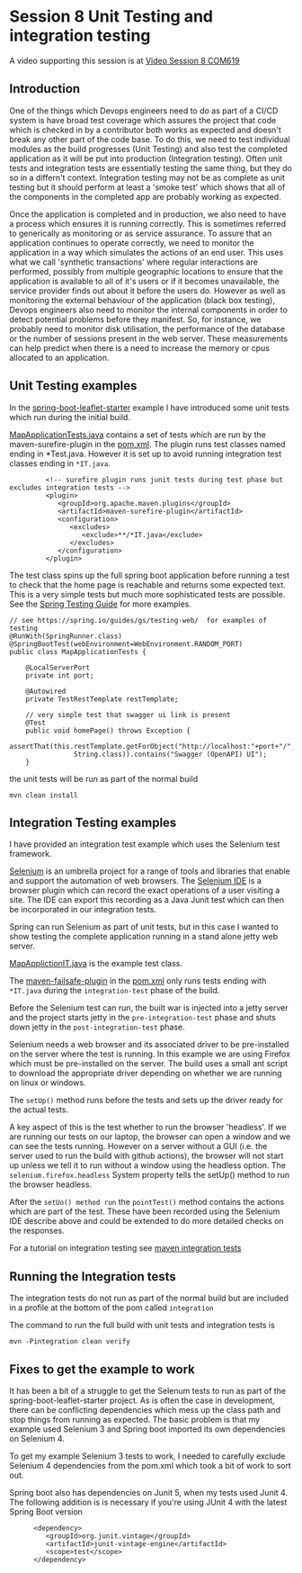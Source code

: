 # Session 8 Unit Testing and integration testing

A video supporting this session is at [Video Session 8 COM619](https://youtu.be/hRVuiytu_I4)

## Introduction

One of the things which Devops engineers need to do as part of a CI/CD system is have broad test coverage which assures the project that code which is checked in by a contributor both works as expected and doesn't break any other part of the code base.
To do this, we need to test individual modules as the build progresses (Unit Testing) and also test the completed application as it will be put into production (Integration testing). 
Often unit tests and integration tests are essentially testing the same thing, but they do so in a differn't context.
Integration testing may not be as complete as unit testing but it should perform at least a 'smoke test' which shows that all of the components in the completed app are probably working as expected.

Once the application is completed and in production, we also need to have a process which ensures it is running correctly. 
This is sometimes referred to generically as monitoring or as service assurance. 
To assure that an application continues to operate correctly, we need to monitor the application in a way which simulates the actions of an end user. 
This uses what we call 'synthetic transactions' where regular interactions are performed, possibly from multiple geographic locations to ensure that the application is available to all of it's users or if it becomes unavailable, the service provider finds out about it before the users do.
However as well as monitoring the external behaviour of the application (black box testing), Devops engineers also need to monitor the internal components in order to detect potential problems before they manifest.
So, for instance, we probably need to monitor disk utilisation, the performance of the database or the number of sessions present in the web server. 
These measurements can help predict when there is a need to increase the memory or cpus allocated to an application.

## Unit Testing examples

In the [spring-boot-leaflet-starter](../session8/spring-boot-leaflet-starter) example I have introduced some unit tests which run during the initial build.

[MapApplicationTests.java](../session8/spring-boot-leaflet-starter/src/test/java/org/solent/spring/map/test/MapApplicationTests.java) contains a set of tests which are run by the maven-surefire-plugin  in the [pom.xml](../session8/spring-boot-leaflet-starter/pom.xml).
The plugin runs test classes named ending in *Test.java. 
However it is set up to avoid running integration test classes ending in `*IT.java`.

```
         <!-- surefire plugin runs junit tests during test phase but excludes integration tests -->
         <plugin>
            <groupId>org.apache.maven.plugins</groupId>
            <artifactId>maven-surefire-plugin</artifactId>
            <configuration>
               <excludes>
                  <exclude>**/*IT.java</exclude>
               </excludes>
            </configuration>
         </plugin>
```
The test class spins up the full spring boot application before running a test to check that the home page is reachable and returns some expected text. 
This is a very simple tests but much more sophisticated tests are possible.
See the [Spring Testing Guide](https://spring.io/guides/gs/testing-web/) for more examples. 

```
// see https://spring.io/guides/gs/testing-web/  for examples of testing 
@RunWith(SpringRunner.class)
@SpringBootTest(webEnvironment=WebEnvironment.RANDOM_PORT)
public class MapApplicationTests {
    
    @LocalServerPort
    private int port;

    @Autowired
    private TestRestTemplate restTemplate;
    
    // very simple test that swagger ui link is present
    @Test
    public void homePage() throws Exception {
        assertThat(this.restTemplate.getForObject("http://localhost:"+port+"/",
                String.class)).contains("Swagger (OpenAPI) UI");
    }
```

the unit tests will be run as part of the normal build

```
mvn clean install
```

## Integration Testing examples

I have provided an integration test example which uses the Selenium test framework. 

[Selenium](https://www.selenium.dev/documentation/) is an umbrella project for a range of tools and libraries that enable and support the automation of web browsers.
The [Selenium IDE](https://www.selenium.dev/documentation/ide/) is a browser plugin which can record the exact operations of a user visiting a site.
The IDE can export this recording as a Java Junit test which can then be incorporated in our integration tests. 

Spring can run Selenium as part of unit tests, but in this case I wanted to show testing the complete application running in a stand alone jetty web server.

[MapApplictionIT.java](../session8/spring-boot-leaflet-starter/src/test/java/org/solent/spring/map/integration/test/MapApplictionIT.java) is the example test class. 

The [maven-failsafe-plugin](https://maven.apache.org/surefire/maven-failsafe-plugin/) in the [pom.xml](../session8/spring-boot-leaflet-starter/pom.xml) only runs tests ending with `*IT.java` during the `integration-test` phase of the build. 

Before the Selenium test can run, the built war is injected into a jetty server and the project starts jetty in the `pre-integration-test` phase and shuts down jetty in the `post-integration-test` phase. 

Selenium needs a web browser and its associated driver to be pre-installed on the server where the test is running. 
In this example we are using Firefox which must be pre-installed on the server.
The build uses a small ant script to download the appropriate driver depending on whether we are running on linux or windows. 

The `setUp()` method runs before the tests and sets up the driver ready for the actual tests.

A key aspect of this is the test whether to run the browser 'headless'.
If we are running our tests on our laptop, the browser can open a window and we can see the tests running. 
However on a server without a GUI (i.e. the server used to run the build with github actions), the browser will not start up unless we tell it to run without a window using the headless option.
The `selenium.firefox.headless` System property tells the setUp() method to run the browser headless. 

After the `setUo() method run` the `pointTest()` method contains the actions which are part of the test.
These have been recorded using the Selenium IDE describe above and could be extended to do more detailed checks on the responses. 

For a tutorial on integration testing see [maven integration tests](https://www.baeldung.com/maven-integration-test)

## Running the Integration tests

The integration tests do not run as part of the normal build but are included in a profile at the bottom of  the pom called `integration`

The command to run the full build with unit tests and integration tests is

```
mvn -Pintegration clean verify
```

## Fixes to get the example to work

It has been a bit of a struggle to get the Selenum tests to run as part of the spring-boot-leaflet-starter project. 
As is often the case in development, there can be conflicting dependencies which mess up the class path and stop things from running as expected. 
The basic problem is that my example used Selenium 3 and Spring boot imported its own dependencies on Selenium 4.

To get my example Selenium 3 tests to work,  I needed to carefully exclude Selenium 4 dependencies from the pom.xml which took a bit of work to sort out. 

Spring boot also has dependencies on Junit 5, when my tests used Junit 4. 
The following addition is is necessary if you're using JUnit 4 with the latest Spring Boot version
```
      <dependency>
         <groupId>org.junit.vintage</groupId>
         <artifactId>junit-vintage-engine</artifactId>
         <scope>test</scope>
      </dependency>
```




